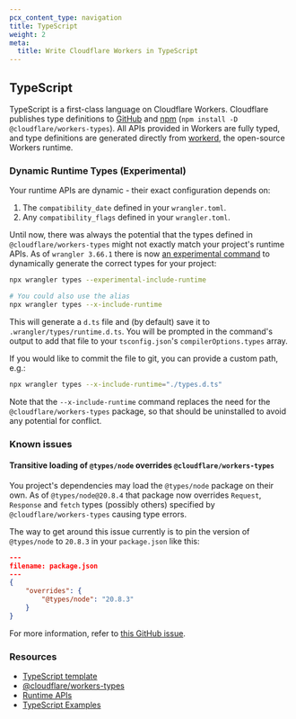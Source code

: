 ```yaml
---
pcx_content_type: navigation
title: TypeScript
weight: 2
meta:
  title: Write Cloudflare Workers in TypeScript
---
```


## TypeScript

TypeScript is a first-class language on Cloudflare Workers. Cloudflare publishes type definitions to [GitHub](https://github.com/cloudflare/workers-types) and [npm](https://www.npmjs.com/package/@cloudflare/workers-types) (`npm install -D @cloudflare/workers-types`). All APIs provided in Workers are fully typed, and type definitions are generated directly from [workerd](https://github.com/cloudflare/workerd), the open-source Workers runtime.

### Dynamic Runtime Types (Experimental)

Your runtime APIs are dynamic - their exact configuration depends on:

1. The `compatibility_date` defined in your `wrangler.toml`.
2. Any `compatibility_flags` defined in your `wrangler.toml`.

Until now, there was always the potential that the types defined in `@cloudflare/workers-types` might not exactly match your project's runtime APIs. As of `wrangler 3.66.1` there is now [an experimental command](https://developers.cloudflare.com/workers/wrangler/commands/#types) to dynamically generate the correct types for your project:

```bash
npx wrangler types --experimental-include-runtime

# You could also use the alias
npx wrangler types --x-include-runtime
```

This will generate a `d.ts` file and (by default) save it to `.wrangler/types/runtime.d.ts`. You will be prompted in the command's output to add that file to your `tsconfig.json`'s `compilerOptions.types` array.

If you would like to commit the file to git, you can provide a custom path, e.g.:

```bash
npx wrangler types --x-include-runtime="./types.d.ts"
```

Note that the `--x-include-runtime` command replaces the need for the `@cloudflare/workers-types` package, so that should be uninstalled to avoid any potential for conflict.

### Known issues

#### Transitive loading of `@types/node` overrides `@cloudflare/workers-types`

You project's dependencies may load the `@types/node` package on their own. As of `@types/node@20.8.4` that package now overrides `Request`, `Response` and `fetch` types (possibly others) specified by `@cloudflare/workers-types` causing type errors.

The way to get around this issue currently is to pin the version of `@types/node` to `20.8.3` in your `package.json` like this:

```json
---
filename: package.json
---
{
	"overrides": {
		"@types/node": "20.8.3"
	}
}
```

For more information, refer to [this GitHub issue](https://github.com/cloudflare/workerd/issues/1298).

### Resources

- [TypeScript template](https://github.com/cloudflare/workers-sdk/tree/main/templates/worker-typescript)
- [@cloudflare/workers-types](https://github.com/cloudflare/workers-types)
- [Runtime APIs](/workers/runtime-apis/)
- [TypeScript Examples](/workers/examples/?languages=TypeScript)
